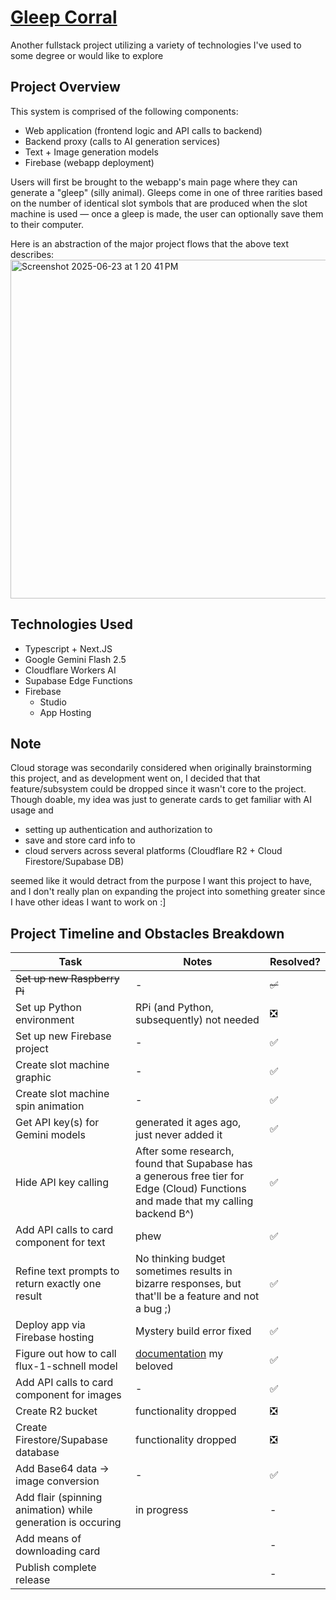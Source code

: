 # [Gleep Corral](https://gleep-corral.web.app/)
Another fullstack project utilizing a variety of technologies I've used to some degree or would like to explore

## Project Overview
This system is comprised of the following components:
- Web application (frontend logic and API calls to backend)
- Backend proxy (calls to AI generation services)
- Text + Image generation models
- Firebase (webapp deployment)

Users will first be brought to the webapp's main page where they can generate a "gleep" (silly animal). Gleeps come in one of three rarities based on the number of identical slot symbols that are produced when the slot machine is used — once a gleep is made, the user can optionally save them to their computer.

Here is an abstraction of the major project flows that the above text describes:
<img width="948" height="542" alt="Screenshot 2025-06-23 at 1 20 41 PM" src="https://github.com/user-attachments/assets/51c0f68e-16b7-4463-86f2-a26223b6ec05" />

## Technologies Used
- Typescript + Next.JS
- Google Gemini Flash 2.5
- Cloudflare Workers AI
- Supabase Edge Functions
- Firebase
    - Studio
    - App Hosting
 
## Note
Cloud storage was secondarily considered when originally brainstorming this project, and as development went on, I decided that that feature/subsystem could be dropped since it wasn't core to the project.
Though doable, my idea was just to generate cards to get familiar with AI usage and
- setting up authentication and authorization to
- save and store card info to
- cloud servers across several platforms (Cloudflare R2 + Cloud Firestore/Supabase DB)

seemed like it would detract from the purpose I want this project to have, and I don't really plan on expanding the project into something greater since I have other ideas I want to work on :]

## Project Timeline and Obstacles Breakdown
Task | Notes | Resolved?
--- | --- | ---
~~Set up new Raspberry Pi~~ | - | ~~✅~~
Set up Python environment | RPi (and Python, subsequently) not needed | ❎
Set up new Firebase project | - | ✅
Create slot machine graphic | - | ✅
Create slot machine spin animation | - | ✅
Get API key(s) for Gemini models | generated it ages ago, just never added it | ✅
Hide API key calling | After some research, found that Supabase has a generous free tier for Edge (Cloud) Functions and made that my calling backend B^) | ✅
Add API calls to card component for text | phew | ✅
Refine text prompts to return exactly one result | No thinking budget sometimes results in bizarre responses, but that'll be a feature and not a bug ;) | ✅
Deploy app via Firebase hosting | Mystery build error fixed | ✅
Figure out how to call flux-1-schnell model | [documentation](https://developers.cloudflare.com/workers-ai/models/flux-1-schnell/) my beloved | ✅ 
Add API calls to card component for images | - | ✅
Create R2 bucket | functionality dropped | ❎
Create Firestore/Supabase database | functionality dropped | ❎
Add Base64 data -> image conversion | - | ✅
Add flair (spinning animation) while generation is occuring | in progress | -
Add means of downloading card | | -
Publish complete release | | -



